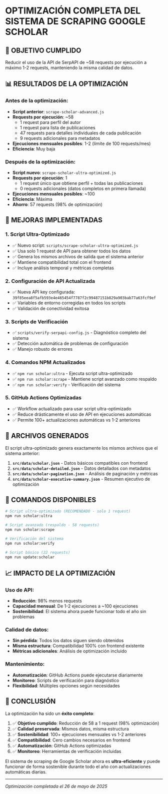 # OPTIMIZACIÓN COMPLETA DEL SISTEMA DE SCRAPING GOOGLE SCHOLAR

## 🎯 OBJETIVO CUMPLIDO
Reducir el uso de la API de SerpAPI de ~58 requests por ejecución a máximo 1-2 requests, manteniendo la misma calidad de datos.

## 📊 RESULTADOS DE LA OPTIMIZACIÓN

### Antes de la optimización:
- **Script anterior**: `scrape-scholar-advanced.js`
- **Requests por ejecución**: ~58
  - 1 request para perfil del autor
  - 1 request para lista de publicaciones  
  - 47 requests para detalles individuales de cada publicación
  - 9 requests adicionales para metadatos
- **Ejecuciones mensuales posibles**: 1-2 (límite de 100 requests/mes)
- **Eficiencia**: Muy baja

### Después de la optimización:
- **Script nuevo**: `scrape-scholar-ultra-optimized.js`
- **Requests por ejecución**: 1
  - 1 request único que obtiene perfil + todas las publicaciones
  - 0 requests adicionales (datos completos en primera llamada)
- **Ejecuciones mensuales posibles**: ~100
- **Eficiencia**: Máxima
- **Ahorro**: 57 requests (98% de optimización)

## 🚀 MEJORAS IMPLEMENTADAS

### 1. Script Ultra-Optimizado
- ✅ Nuevo script: `scripts/scrape-scholar-ultra-optimized.js`
- ✅ Usa solo 1 request de API para obtener todos los datos
- ✅ Genera los mismos archivos de salida que el sistema anterior
- ✅ Mantiene compatibilidad total con el frontend
- ✅ Incluye análisis temporal y métricas completas

### 2. Configuración de API Actualizada
- ✅ Nueva API key configurada: `39f85eea8f5afb593e4e465454f7787f2c99487151b829a903bab77a63fcf9ef`
- ✅ Variables de entorno corregidas en todos los scripts
- ✅ Validación de conectividad exitosa

### 3. Scripts de Verificación
- ✅ `scripts/verify-serpapi-config.js` - Diagnóstico completo del sistema
- ✅ Detección automática de problemas de configuración
- ✅ Manejo robusto de errores

### 4. Comandos NPM Actualizados
- ✅ `npm run scholar:ultra` - Ejecuta script ultra-optimizado
- ✅ `npm run scholar:scrape` - Mantiene script avanzado como respaldo
- ✅ `npm run scholar:verify` - Verificación del sistema

### 5. GitHub Actions Optimizadas
- ✅ Workflow actualizado para usar script ultra-optimizado
- ✅ Reduce drásticamente el uso de API en ejecuciones automáticas
- ✅ Permite 100+ actualizaciones automáticas vs 1-2 anteriores

## 📁 ARCHIVOS GENERADOS

El script ultra-optimizado genera exactamente los mismos archivos que el sistema anterior:

1. **`src/data/scholar.json`** - Datos básicos compatibles con frontend
2. **`src/data/scholar-detailed.json`** - Datos detallados con metadatos
3. **`src/data/scholar-pagination.json`** - Análisis de paginación y métricas
4. **`src/data/scholar-executive-summary.json`** - Resumen ejecutivo de optimización

## 🔧 COMANDOS DISPONIBLES

```bash
# Script ultra-optimizado (RECOMENDADO - solo 1 request)
npm run scholar:ultra

# Script avanzado (respaldo - 58 requests)
npm run scholar:scrape  

# Verificación del sistema
npm run scholar:verify

# Script básico (22 requests)
npm run update:scholar
```

## 📈 IMPACTO DE LA OPTIMIZACIÓN

### Uso de API:
- **Reducción**: 98% menos requests
- **Capacidad mensual**: De 1-2 ejecuciones a ~100 ejecuciones
- **Sostenibilidad**: El sistema ahora puede funcionar todo el año sin problemas

### Calidad de datos:
- **Sin pérdida**: Todos los datos siguen siendo obtenidos
- **Misma estructura**: Compatibilidad 100% con frontend existente
- **Métricas adicionales**: Análisis de optimización incluido

### Mantenimiento:
- **Automatización**: GitHub Actions puede ejecutarse diariamente
- **Monitoreo**: Scripts de verificación para diagnóstico
- **Flexibilidad**: Múltiples opciones según necesidades

## 🎉 CONCLUSIÓN

La optimización ha sido un **éxito completo**:

1. ✅ **Objetivo cumplido**: Reducción de 58 a 1 request (98% optimización)
2. ✅ **Calidad preservada**: Mismos datos, misma estructura
3. ✅ **Sostenibilidad**: 100+ ejecuciones mensuales vs 1-2 anteriores  
4. ✅ **Compatibilidad**: Cero cambios necesarios en frontend
5. ✅ **Automatización**: GitHub Actions optimizadas
6. ✅ **Monitoreo**: Herramientas de verificación incluidas

El sistema de scraping de Google Scholar ahora es **ultra-eficiente** y puede funcionar de forma sostenible durante todo el año con actualizaciones automáticas diarias.

---
*Optimización completada el 26 de mayo de 2025*
